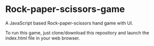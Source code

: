 # Rock-paper-scissors-game

A JavaScript based Rock-paper-scissors hand game with UI.

To run this game, just clone/download this repository and launch the index.html file in your web browser.
